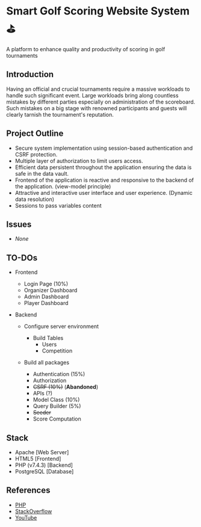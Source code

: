 # Smart Golf Scoring Website System ⛳

A platform to enhance quality and productivity of scoring in golf tournaments

## Introduction

Having an official and crucial tournaments require a massive workloads to handle such significant event. Large workloads bring along countless mistakes by different parties especially on administration of the scoreboard. Such mistakes on a big stage with renowned participants and guests will clearly tarnish the tournament's reputation.

## Project Outline
- Secure system implementation using session-based authentication and CSRF protection.
- Multiple layer of authorization to limit users access.
- Efficient data persistent throughout the application ensuring the data is safe in the data vault.
- Frontend of the application is reactive and responsive to the backend of the application. (view-model principle)
- Attractive and interactive user interface and user experience. (Dynamic data resolution)
- Sessions to pass variables content

## Issues
- _None_

## TO-DOs
- Frontend
  - Login Page (10%)
  - Organizer Dashboard
  - Admin Dashboard
  - Player Dashboard

- Backend
  - Configure server environment
    - Build Tables
      - Users
      - Competition
  
  - Build all packages
    - Authentication (15%)
    - Authorization
    - ~~CSRF (10%)~~ (__Abandoned__)
    - APIs (?)
    - Model Class (10%)
    - Query Builder (5%)
    - ~~Seeder~~
    - Score Computation

## Stack

- Apache [Web Server]
- HTML5 [Frontend]
- PHP (v7.4.3) [Backend]
- PostgreSQL [Database]

## References

- [PHP](https://www.php.net/)
- [StackOverflow](https://stackoverflow.com/)
- [YouTube](https://www.youtube.com/)
